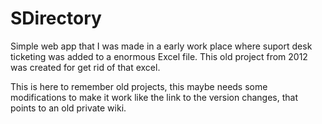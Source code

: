 # SDirectory
Simple web app that I was made in a early work place where suport desk ticketing was added to a enormous Excel file. This old project from 2012 was created for get rid of that excel. 


This is here to remember old projects, this maybe needs some modifications to make it work like the link to the version changes, that points to an old private wiki.
